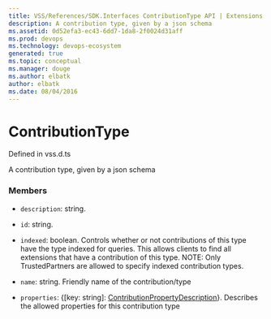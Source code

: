 ```yaml
---
title: VSS/References/SDK.Interfaces ContributionType API | Extensions for Visual Studio Team Services
description: A contribution type, given by a json schema
ms.assetid: 0d52efa3-ec43-6dd7-1da8-2f0024d31aff
ms.prod: devops
ms.technology: devops-ecosystem
generated: true
ms.topic: conceptual
ms.manager: douge
ms.author: elbatk
author: elbatk
ms.date: 08/04/2016
---
```


# ContributionType

Defined in vss.d.ts


A contribution type, given by a json schema 

### Members

* `description`: string. 

* `id`: string. 

* `indexed`: boolean. Controls whether or not contributions of this type have the type indexed for queries. This allows clients to find all extensions that have a contribution of this type.  NOTE: Only TrustedPartners are allowed to specify indexed contribution types.

* `name`: string. Friendly name of the contribution/type

* `properties`: {[key: string]: [ContributionPropertyDescription](../../../VSS/References/SDK_Interfaces/ContributionPropertyDescription.md)}. Describes the allowed properties for this contribution type

